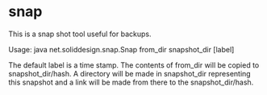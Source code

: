 snap
====

This is a snap shot tool useful for backups.

Usage: java net.soliddesign.snap.Snap from_dir snapshot_dir [label]

The default label is a time stamp.  The contents of from_dir will be copied to snapshot_dir/hash.  A directory will be made in snapshot_dir representing this snapshot and a link will be made from there to the snapshot_dir/hash.

